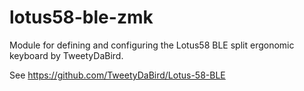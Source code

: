 # lotus58-ble-zmk
Module for defining and configuring the Lotus58 BLE split ergonomic keyboard by TweetyDaBird.

See https://github.com/TweetyDaBird/Lotus-58-BLE
